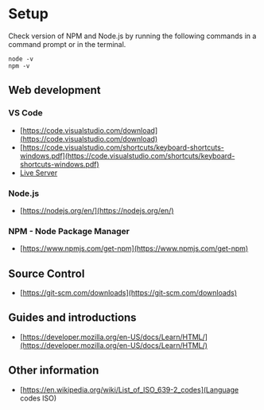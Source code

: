 # Setup

Check version of NPM and Node.js by running the following commands in a command prompt or in the terminal.

    node -v
    npm -v

## Web development

### VS Code

* [https://code.visualstudio.com/download](https://code.visualstudio.com/download)
* [https://code.visualstudio.com/shortcuts/keyboard-shortcuts-windows.pdf](https://code.visualstudio.com/shortcuts/keyboard-shortcuts-windows.pdf)
* [Live Server](https://marketplace.visualstudio.com/items?itemName=ritwickdey.LiveServer)

### Node.js

* [https://nodejs.org/en/](https://nodejs.org/en/)

### NPM - Node Package Manager

* [https://www.npmjs.com/get-npm](https://www.npmjs.com/get-npm)

## Source Control

* [https://git-scm.com/downloads](https://git-scm.com/downloads)

## Guides and introductions

* [https://developer.mozilla.org/en-US/docs/Learn/HTML/](https://developer.mozilla.org/en-US/docs/Learn/HTML/)

## Other information

* [https://en.wikipedia.org/wiki/List_of_ISO_639-2_codes](Language codes ISO)